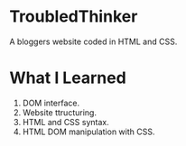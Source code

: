 # TroubledThinker
A bloggers website coded in HTML and CSS.

# What I Learned
1. DOM interface.
2. Website ttructuring.
3. HTML and CSS syntax.
4. HTML DOM manipulation with CSS.
